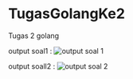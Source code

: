 # TugasGolangKe2
Tugas 2 golang

output soal1 :
![output soal 1](https://github.com/alfitoas/TugasGolangKe2/assets/153197538/56f13892-9770-4c1b-9125-d3ac60e0877a)

output soall2 : 
![output soal 2](https://github.com/alfitoas/TugasGolangKe2/assets/153197538/265cca32-ccdf-483a-a683-c7b0321d3606)
